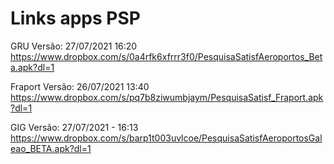 # Links apps PSP

GRU
Versão: 27/07/2021 16:20
https://www.dropbox.com/s/0a4rfk6xfrrr3f0/PesquisaSatisfAeroportos_Beta.apk?dl=1
 
Fraport
Versão: 26/07/2021 13:40
https://www.dropbox.com/s/pq7b8ziwumbjaym/PesquisaSatisf_Fraport.apk?dl=1
 
GIG
Versão: 27/07/2021 - 16:13
https://www.dropbox.com/s/barp1t003uvlcoe/PesquisaSatisfAeroportosGaleao_BETA.apk?dl=1






